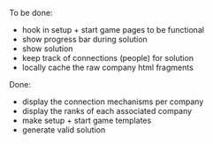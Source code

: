 To be done:

- hook in setup + start game pages to be functional
- show progress bar during solution
- show solution
- keep track of connections (people) for solution
- locally cache the raw company html fragments

Done:

- display the connection mechanisms per company
- display the ranks of each associated company
- make setup + start game templates
- generate valid solution

